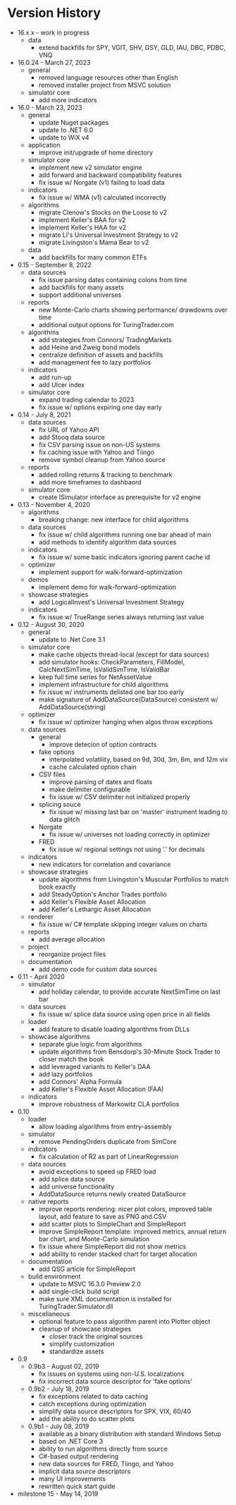 # Version History

- 16.x.x - work in progress
  - data
    - extend backfills for SPY, VGIT, SHV,  GSY, GLD, IAU, DBC, PDBC, VNQ
- 16.0.24 - March 27, 2023
  - general
    - removed language resources other than English
    - removed installer project from MSVC solution
  - simulator core
    - add more indicators
- 16.0 - March 23, 2023
  - general
    - update Nuget packages
    - update to .NET 6.0
    - update to WiX v4
  - application
    - improve init/upgrade of home directory
  - simulator core
    - implement new v2 simulator engine
    - add forward and backward compatibility features
    - fix issue w/ Norgate (v1) failing to load data
  - indicators
    - fix issue w/ WMA (v1) calculated incorrectly
  - algorithms
    - migrate Clenow's Stocks on the Loose to v2
    - implement Keller's BAA for v2
    - implement Keller's HAA for v2
    - migrate LI's Universal Investment Strategy to v2
    - migrate Livingston's Mama Bear to v2
  - data
    - add backfills for many common ETFs
- 0.15 - September 8, 2022
  - data sources
    - fix issue parsing dates containing colons from time
    - add backfills for many assets
    - support additional universes
  - reports
    - new Monte-Carlo charts showing performance/ drawdowns over time
    - additional output options for TuringTrader.com
  - algorithms
    - add strategies from Connors/ TradingMarkets
    - add Heine and Zweig bond models
    - centralize definition of assets and backfills
    - add management fee to lazy portfolios
  - indicators
    - add run-up
    - add Ulcer index
  - simulator core
    - expand trading calendar to 2023
    - fix issue w/ options expiring one day early
- 0.14 - July 8, 2021
  - data sources
    - fix URL of Yahoo API
    - add Stooq data source
    - fix CSV parsing issue on non-US systems
    - fix caching issue with Yahoo and Tiingo
    - remove symbol cleanup from Yahoo source
  - reports
    - added rolling returns & tracking to benchmark
    - add more timeframes to dashbaord
  - simulator core
    - create ISimulator interface as prerequisite for v2 engine
- 0.13 - November 4, 2020
  - algorithms
    - breaking change: new interface for child algorithms
  - data sources
    - fix issue w/ child algorithms running one bar ahead of main
    - add methods to identify algorithm data sources
  - indicators
    - fix issue w/ some basic indicators ignoring parent cache id
  - optimizer
    - implement support for walk-forward-optimization
  - demos
    - implement demo for walk-forward-optimization
  - showcase strategies
    - add LogicalInvest's Universal Investment Strategy
  - indicators
    - fix issue w/ TrueRange series always returning last value
- 0.12 - August 30, 2020
  - general
    - update to .Net Core 3.1
  - simulator core
    - make cache objects thread-local (except for data sources)
    - add simulator hooks: CheckParameters, FillModel, CalcNextSimTime, IsValidSimTime, IsValidBar
    - keep full time series for NetAssetValue
    - implement infrastructure for child algorithms
    - fix issue w/ instruments delisted one bar too early
    - make signature of AddDataSource(DataSource) consistent w/ AddDataSource(string)
  - optimizer
    - fix issue w/ optimizer hanging when algos throw exceptions
  - data sources
    - general
      - improve detecion of option contracts
    - fake options
	  - interpolated volatility, based on 9d, 30d, 3m, 6m, and 12m vix
	  - cache calculated option chain
    - CSV files
      - improve parsing of dates and floats
      - make delimiter configurable
      - fix issue w/ CSV delimiter not initialized properly
    - splicing souce
      - fix issue w/ missing last bar on 'master' instrument leading to data glitch
    - Norgate
      - fix issue w/ universes not loading correctly in optimizer
    - FRED
      - fix issue w/ regional settings not using '.' for decimals
  - indicators
    - new indicators for correlation and covariance
  - showcase strategies
    - update algorithms from Livingston's Muscular Portfolios to match book exactly
    - add SteadyOption's Anchor Trades portfolio
    - add Keller's Flexible Asset Allocation
    - add Keller's Lethargic Asset Allocation
  - renderer
    - fix issue w/ C# template skipping integer values on charts
  - reports
    - add average allocation
  - project
    - reorganize project files
  - documentation
    - add demo code for custom data sources
- 0.11 - April 2020
  - simulator
    - add holiday calendar, to provide accurate NextSimTime on last bar
  - data sources
    - fix issue w/ splice data source using open price in all fields
  - loader
    - add feature to disable loading algorithms from DLLs
  - showcase algorithms
	- separate glue logic from algorithms
    - update algorithms from Bensdorp's 30-Minute Stock Trader to closer match the book
	- add leveraged variants to Keller's DAA
	- add lazy portfolios
	- add Connors' Alpha Formula
    - add Keller's Flexible Asset Allocation (FAA)
  - indicators
    - improve robustness of Markowitz CLA portfolios
- 0.10
  - loader
    - allow loading algorithms from entry-assembly
  - simulator
    - remove PendingOrders duplicate from SimCore
  - indicators
    - fix calculation of R2 as part of LinearRegression
  - data sources
    - avoid exceptions to speed up FRED load
    - add splice data source
    - add universe functionality
	- AddDataSource returns newly created DataSource
  - native reports
    - improve reports rendering: nicer plot colors, improved table layout, add feature to save as PNG and CSV
    - add scatter plots to SimpleChart and SimpleReport
    - improve SimpleReport template: improved metrics, annual return bar chart, and Monte-Carlo simulation
    - fix issue where SimpleReport did not show metrics
    - add ability to render stacked chart for target allocation
  - documentation
    - add QSG article for SimpleReport
  - build environment
    - update to MSVC 16.3.0 Preview 2.0
    - add single-click build script
    - make sure XML documentation is installed for TuringTrader.Simulator.dll
  - miscellaneous
	  - optional feature to pass algorithm parent into Plotter object
	- cleanup of showcase strategies
	  - closer track the original sources
	  - simplify customization
	  - standardize assets
- 0.9
  - 0.9b3 - August 02, 2019
    - fix issues on systems using non-U.S. localizations
    - fix incorrect data source descriptor for ‘fake options’
  - 0.9b2 - July 18, 2019
    - fix exceptions related to data caching
    - catch exceptions during optimization
    - simplify data source descriptors for SPX, VIX, 60/40
    - add the ability to do scatter plots
  - 0.9b1 - July 08, 2019
    - available as a binary distribution with standard Windows Setup
    - based on .NET Core 3
    - ability to run algorithms directly from source
    - C#-based output rendering
    - new data sources for FRED, Tiingo, and Yahoo
    - implicit data source descriptors
    - many UI improvements
    - rewritten quick start guide
- milestone 15 - May 14, 2019
